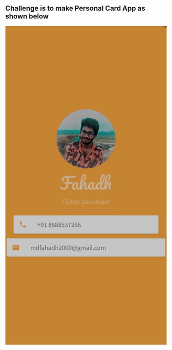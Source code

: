 ## Challenge is to make Personal Card App as shown below

![Personal Card App](./personal_card_app.jpeg)
